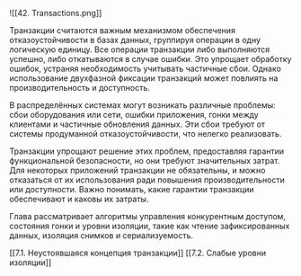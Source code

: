 ![[42. Transactions.png]]

Транзакции считаются важным механизмом обеспечения отказоустойчивости в базах данных, группируя операции в одну логическую единицу. Все операции транзакции либо выполняются успешно, либо откатываются в случае ошибки. Это упрощает обработку ошибок, устраняя необходимость учитывать частичные сбои. Однако использование двухфазной фиксации транзакций может повлиять на производительность и доступность.

В распределённых системах могут возникать различные проблемы: сбои оборудования или сети, ошибки приложения, гонки между клиентами и частичные обновления данных. Эти сбои требуют от системы продуманной отказоустойчивости, что нелегко реализовать.

Транзакции упрощают решение этих проблем, предоставляя гарантии функциональной безопасности, но они требуют значительных затрат. Для некоторых приложений транзакции не обязательны, и можно отказаться от их использования ради повышения производительности или доступности. Важно понимать, какие гарантии транзакции обеспечивают и каковы их затраты.

Глава рассматривает алгоритмы управления конкурентным доступом, состояния гонки и уровни изоляции, такие как чтение зафиксированных данных, изоляция снимков и сериализуемость.

[[7.1. Неустоявшаяся концепция транзакции]]
[[7.2. Слабые уровни изоляции]]